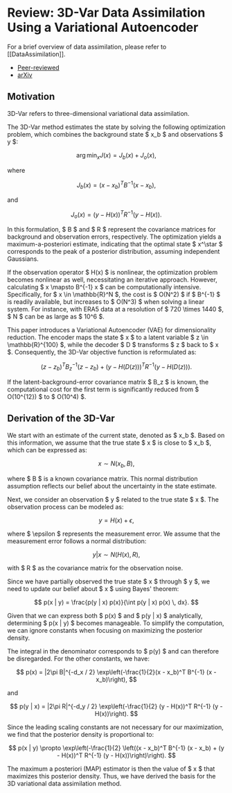 # Review: 3D-Var Data Assimilation Using a Variational Autoencoder
For a brief overview of data assimilation, please refer to [[DataAssimilation]].

- [Peer-reviewed](https://rmets.onlinelibrary.wiley.com/doi/10.1002/qj.4708?af=R)
- [arXiv](https://arxiv.org/abs/2308.16073)




## Motivation
3D-Var refers to three-dimensional variational data assimilation.

The 3D-Var method estimates the state by solving the following optimization problem, which combines the background state $ x_b $ and observations $ y $:

$$
\arg \min_x J(x) = J_b(x) + J_o(x),
$$

where

$$
J_b(x) = (x - x_b)^T B^{-1} (x - x_b),
$$

and

$$
J_o(x) = (y - H(x))^T R^{-1} (y - H(x)).
$$

In this formulation, $ B $ and $ R $ represent the covariance matrices for background and observation errors, respectively. The optimization yields a maximum-a-posteriori estimate, indicating that the optimal state $ x^\star $ corresponds to the peak of a posterior distribution, assuming independent Gaussians.

If the observation operator $ H(x) $ is nonlinear, the optimization problem becomes nonlinear as well, necessitating an iterative approach. However, calculating $ x \mapsto B^{-1} x $ can be computationally intensive. Specifically, for $ x \in \mathbb{R}^N $, the cost is $ O(N^2) $ if $ B^{-1} $ is readily available, but increases to $ O(N^3) $ when solving a linear system. For instance, with ERA5 data at a resolution of $ 720 \times 1440 $, $ N $ can be as large as $ 10^6 $.

This paper introduces a Variational Autoencoder (VAE) for dimensionality reduction. The encoder maps the state $ x $ to a latent variable $ z \in \mathbb{R}^{100} $, while the decoder $ D $ transforms $ z $ back to $ x $. Consequently, the 3D-Var objective function is reformulated as:

$$
(z - z_b)^T B_z^{-1} (z - z_b) + (y - H(D(z)))^T R^{-1} (y - H(D(z))).
$$

If the latent-background-error covariance matrix $ B_z $ is known, the computational cost for the first term is significantly reduced from $ O(10^{12}) $ to $ O(10^4) $.


## Derivation of the 3D-Var
We start with an estimate of the current state, denoted as $ x_b $. Based on this information, we assume that the true state $ x $ is close to $ x_b $, which can be expressed as:

$$
x \sim N(x_b, B),
$$

where $ B $ is a known covariance matrix. This normal distribution assumption reflects our belief about the uncertainty in the state estimate.

Next, we consider an observation $ y $ related to the true state $ x $. The observation process can be modeled as:

$$
y = H(x) + \epsilon,
$$

where $ \epsilon $ represents the measurement error. We assume that the measurement error follows a normal distribution:

$$
y | x \sim N(H(x), R),
$$

with $ R $ as the covariance matrix for the observation noise.

Since we have partially observed the true state $ x $ through $ y $, we need to update our belief about $ x $ using Bayes' theorem:

$$
p(x | y) = \frac{p(y | x) p(x)}{\int p(y | x) p(x) \, dx}.
$$

Given that we can express both $ p(x) $ and $ p(y | x) $ analytically, determining $ p(x | y) $ becomes manageable. To simplify the computation, we can ignore constants when focusing on maximizing the posterior density.

The integral in the denominator corresponds to $ p(y) $ and can therefore be disregarded. For the other constants, we have:

$$
p(x) = |2\pi B|^{-d_x / 2} \exp\left(-\frac{1}{2}(x - x_b)^T B^{-1} (x - x_b)\right),
$$

and

$$
p(y | x) = |2\pi R|^{-d_y / 2} \exp\left(-\frac{1}{2} (y - H(x))^T R^{-1} (y - H(x))\right).
$$

Since the leading scaling constants are not necessary for our maximization, we find that the posterior density is proportional to:

$$
p(x | y) \propto \exp\left(-\frac{1}{2} \left((x - x_b)^T B^{-1} (x - x_b) + (y - H(x))^T R^{-1} (y - H(x))\right)\right).
$$

The maximum a posteriori (MAP) estimator is then the value of $ x $ that maximizes this posterior density. Thus, we have derived the basis for the 3D variational data assimilation method.